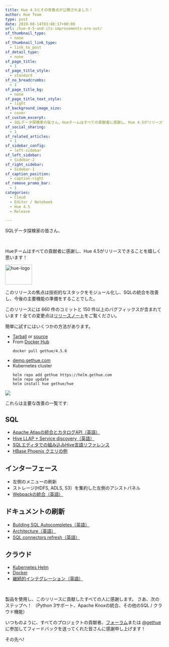 ```yaml
---
title: Hue 4.5とその改善点が公開されました！
author: Hue Team
type: post
date: 2019-08-14T03:08:17+00:00
url: /hue-4-5-and-its-improvements-are-out/
sf_thumbnail_type:
  - none
sf_thumbnail_link_type:
  - link_to_post
sf_detail_type:
  - none
sf_page_title:
  - 1
sf_page_title_style:
  - standard
sf_no_breadcrumbs:
  - 1
sf_page_title_bg:
  - none
sf_page_title_text_style:
  - light
sf_background_image_size:
  - cover
sf_custom_excerpt:
  - SQLデータ探検家の皆さん、Hueチームはすべての貢献者に感謝し、Hue 4.5がリリースできることを嬉しく思います！
sf_social_sharing:
  - 1
sf_related_articles:
  - 1
sf_sidebar_config:
  - left-sidebar
sf_left_sidebar:
  - Sidebar-2
sf_right_sidebar:
  - Sidebar-1
sf_caption_position:
  - caption-right
sf_remove_promo_bar:
  - 1
categories:
  - Cloud
  - Editor / Notebook
  - Hue 4.5
  - Release

---
```

SQLデータ探検家の皆さん、

&nbsp;

Hueチームはすべての貢献者に感謝し、Hue 4.5がリリースできることを嬉しく思います！ 

<img class="" src="https://cdn.gethue.com/uploads/2015/08/hue-logo-copy.png" alt="hue-logo" width="85" height="63" />

このリリースの焦点は技術的なスタックをモジュール化し、SQLの統合を改善し、今後の主要機能の準備をすることでした。

このリリースには 660 件のコミットと 150 件以上のバグフィックスが含まれています！全ての変更点は[リリースノート][2]をご覧ください。

簡単に試すにはいくつかの方法があります。


* [Tarball](https://cdn.gethue.com/downloads/hue-4.5.0.tgz) or [source][3]
* From <a href="https://github.com/cloudera/hue/tree/master/tools/docker">Docker Hub</a>
    ```
    docker pull gethue/4.5.0
    ```
* [demo.gethue.com][4]
* Kubernetes cluster
    ```
    helm repo add gethue https://helm.gethue.com
    helm repo update
    helm install hue gethue/hue
    ```

<a href="https://cdn.gethue.com/uploads/2019/08/hue_4.5.png"><img src="https://cdn.gethue.com/uploads/2019/08/hue_4.5.png" /></a>

これらは主要な改善の一覧です:

<div>
  <h2>
    SQL
  </h2>

  <ul>
    <li>
      <a href="https://gethue.com/realtime-catalog-search-with-hue-and-apache-atlas/">Apache Atlasの統合とカタログAPI（英語）</a>
    </li>
    <li>
      <a href="https://docs.gethue.com//administrator/configuration/editor/#hiv">Hive LLAP + Service discovery（英語）</a>
    </li>
    <li>
      <a href="http://jp.gethue.com/built-in-hive-language-reference-in-the-sql-editor/">SQLエディタでの組み込みHive言語リファレンス</a>
    </li>
    <li>
      <a href="http://jp.gethue.com/sql-querying-apache-hbase-with-apache-phoenix/">HBase Phoenix クエリの例</a>
    </li>
  </ul>

  <h2>
    インターフェース
  </h2>

  <ul>
    <li>
      左側のメニューの刷新
    </li>
    <li>
      ストレージ(HDFS, ADLS, S3）を集約した左側のアシストパネル
    </li>
    <li>
      <a href="https://gethue.com/2x-faster-page-load-time-with-the-new-bundling-of-javascript-files/">Webpackの統合（英語）</a>
    </li>
  </ul>

  <h2>
    ドキュメントの刷新
  </h2>

  <ul>
    <li>
      <a href="https://gethue.com/build-your-own-autocompleter/">Building SQL Autocompletes（英語）</a>
    </li>
    <li>
      <a href="https://docs.gethue.com//administrator/administration/reference/">Architecture（英語）</a>
    </li>
    <li>
      <a href="https://docs.gethue.com//administrator/configuration/editor/">SQL connectors refresh（英語）</a>
    </li>
  </ul>

  <h2>
    クラウド
  </h2>

  <ul>
    <li>
      <a href="http://jp.gethue.com/hue-in-kubernetes/">Kubernetes Helm</a>
    </li>
    <li>
      <a href="http://jp.gethue.com/quick-start-a-hue-development-environment-in-3-minutes-with-docker/">Docker</a>
    </li>
    <li>
      <a href="https://gethue.com/improving-the-developer-productivity-with-some-continuous-integration/">継続的インテグレーション（英語）</a>
    </li>
  </ul>
</div>

&nbsp;

<span class="notranslate">製品を使用し、このリリースに貢献したすべての人に感謝します。</span> <span class="notranslate">さあ、次のステップへ！</span> <span class="notranslate">（Python 3サポート、Apache Knoxの統合、その他のSQL / クラウド機能）</span>

いつものように、すべてのプロジェクトの貢献者、[フォーラム][6]または [@gethue][7]に参加してフィードバックを送ってくれた皆さんに感謝申し上げます！

その先へ!

&nbsp;

 [1]: https://cdn.gethue.com/uploads/2015/08/hue-logo-copy.png
 [2]: https://docs.gethue.com//releases/release-notes-4.5.0/
 [3]: https://github.com/cloudera/hue/archive/release-4.5.0.zip
 [4]: http://demo.gethue.com/
 [5]: https://cdn.gethue.com/uploads/2019/08/hue_4.5.png
 [6]: https://discourse.gethue.com/
 [7]: https://twitter.com/gethue
